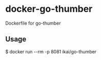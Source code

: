 # docker-go-thumber
Dockerfile for go-thumber

## Usage

  $ docker run --rm -p 8081 ikai/go-thumber
